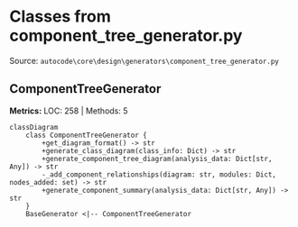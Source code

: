 # Classes from component_tree_generator.py

Source: `autocode\core\design\generators\component_tree_generator.py`

## ComponentTreeGenerator

**Metrics:** LOC: 258 | Methods: 5

```mermaid
classDiagram
    class ComponentTreeGenerator {
        +get_diagram_format() -> str
        +generate_class_diagram(class_info: Dict) -> str
        +generate_component_tree_diagram(analysis_data: Dict[str, Any]) -> str
        -_add_component_relationships(diagram: str, modules: Dict, nodes_added: set) -> str
        +generate_component_summary(analysis_data: Dict[str, Any]) -> str
    }
    BaseGenerator <|-- ComponentTreeGenerator

```

